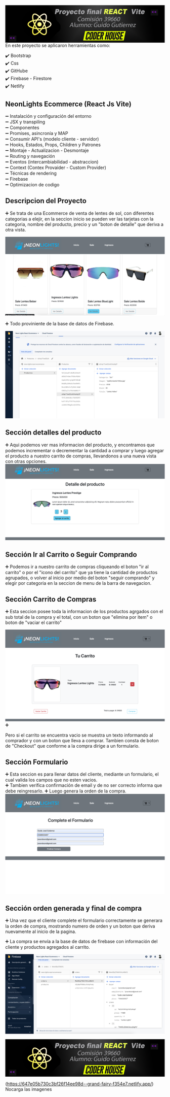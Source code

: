 <img src='./imgReadme/React1.png' align='left'>

<br>


En este proyecto se aplicaron herramientas como:

✔️ Bootstrap <br>
✔️ Css <br>
✔️ GitHube <br>
✔️ Firebase - Firestore <br>
✔️ Netlify

<h2> NeonLights Ecommerce (React Js Vite) </h2>

➖ Instalación y configuración del entorno <br>
➖ JSX y transpiling <br>
➖ Componentes <br>
➖ Promises, asincronía y MAP <br>
➖ Consumir API's (modelo cliente - servidor) <br>
➖ Hooks, Estados, Props, Children y Patrones <br>
➖ Montaje - Actualizacion - Desmontaje <br>
➖ Routing y navegación <br>
➖ Eventos (intercambiabilidad - abstraccion) <br>
➖ Context (Contex Provaider - Custom Provider) <br>
➖ Técnicas de rendering <br>
➖ Firebase <br>
➖ Optimizacion de codigo <br>

<h2> Descripcion del Proyecto </h2>

➕ Se trata de una Ecommerce de venta de lentes de sol, con diferentes categorias a elejir,
 en la seccion inicio se pueden ver las tarjetas con la categoria, nombre del producto, precio y un 
 "boton de detalle" que deriva a otra vista. <br>
 
 
 <img src='./imgReadme/Captura5.png' >

 
 
 
➕ Todo proviniente de la base de datos de Firebase. <br>

<img src='./imgReadme/Captura2.png' >


<h2> Sección detalles del producto </h2>
➕ Aqui podemos ver mas informacion del producto, y encontramos que podemos incrementar o decrementar la 
cantidad a comprar y luego agregar el producto a nuestro carrito de compras, llevandonos a una nueva vista con otras opciones.

<img src='./imgReadme/Captura8.png' >
   
 <h2> Sección Ir al Carrito o Seguir Comprando </h2>

➕ Podemos ir a nuestro carrito de compras cliqueando el boton "ir al carrito" o por el "icono del carrito" que ya tiene la cantidad  de productos agrupados, o volver al inicio por medio del boton "seguir comprando" y elegir por categoria en la seccion de menu de la barra de navegacion.

<h2> Sección Carrito de Compras </h2>
➕ Esta seccion posee toda la informacion de los productos agrgados con el sub total de la compra y el total, con un boton que "elimina por item" o boton de "vaciar el carrito" 

<img src='./imgReadme/Captura7.png' >➕

Pero si el carrito se encuentra vacio se muestra un texto informando al comprador y con un boton que lleva a comprar. Tambien consta de  boton de "Checkout" que conforme a la compra dirige a un formulario.

 <h2> Sección Formulario </h2>
➕ Esta seccion es para llenar datos del cliente, mediante un formulario, el cual valida los campos que no esten vacios.
<br>
➕ Tambien verifica confirmación de email y de no ser correcto informa que debe reingresarlo.
➕ Luego genera la orden de la compra.

<img src='./imgReadme/Captura6.png' >


<h2> Sección orden generada y final de compra</h2>
➕ Una vez que el cliente complete el formulario correctamente se generara la orden de compra, mostrando numero de orden y un boton que deriva nuevamente al inicio de la pagina. 


➕ La compra se envía a la base de datos de firebase con información del cliente y productos agregados al carrito. <br>

<img src='./imgReadme/Captura3.png' >

<img src='./imgReadme/React1.png' align='center'><br> 


(https://647e05b730c3bf26f14ee98d--grand-fairy-f354e7.netlify.app/) Nocarga las imagenes









